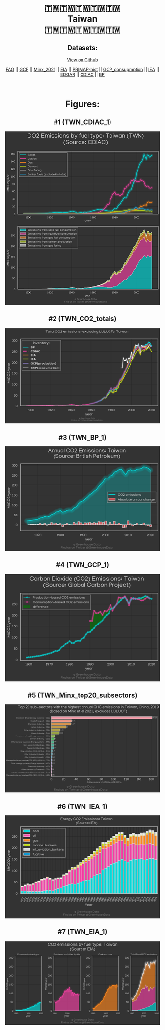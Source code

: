 
<center>
<h1 align="center">
🇹🇼🇹🇼🇹🇼🇹🇼🇹🇼
<br>
Taiwan
<br>
🇹🇼🇹🇼🇹🇼🇹🇼🇹🇼
</h1>
<h2>Datasets:</h2>
<p><a href="https://github.com/dquintani/GreenhouseData/tree/master/country_data/TWN_Taiwan/data">View on Github</a>
<br></p><p><a href="data/TWN_FAO.csv">FAO</a> || <a href="data/TWN_GCP.csv">GCP</a> || <a href="data/TWN_Minx_2021.csv">Minx_2021</a> || <a href="data/TWN_EIA.csv">EIA</a> || <a href="data/TWN_PRIMAP-hist.csv">PRIMAP-hist</a> || <a href="data/TWN_GCP_consupmption.csv">GCP_consupmption</a> || <a href="data/TWN_IEA.csv">IEA</a> || <a href="data/TWN_EDGAR.csv">EDGAR</a> || <a href="data/TWN_CDIAC.csv">CDIAC</a> || <a href="data/TWN_BP.csv">BP</a></p><p><br></p>
<h1>Figures:</h1><h2>#1 (TWN_CDIAC_1)</h2>
<p><img alt="" src="figures/TWN_CDIAC_1.png" /></p><h2>#2 (TWN_CO2_totals)</h2>
<p><img alt="" src="figures/TWN_CO2_totals.png" /></p><h2>#3 (TWN_BP_1)</h2>
<p><img alt="" src="figures/TWN_BP_1.png" /></p><h2>#4 (TWN_GCP_1)</h2>
<p><img alt="" src="figures/TWN_GCP_1.png" /></p><h2>#5 (TWN_Minx_top20_subsectors)</h2>
<p><img alt="" src="figures/TWN_Minx_top20_subsectors.png" /></p><h2>#6 (TWN_IEA_1)</h2>
<p><img alt="" src="figures/TWN_IEA_1.png" /></p><h2>#7 (TWN_EIA_1)</h2>
<p><img alt="" src="figures/TWN_EIA_1.png" /></p>